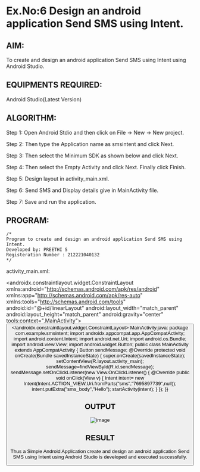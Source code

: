 
# Ex.No:6 Design an android application Send SMS using Intent.


## AIM:

To create and design an android application Send SMS using Intent using Android Studio.

## EQUIPMENTS REQUIRED:

Android Studio(Latest Version)

## ALGORITHM:

Step 1: Open Android Stdio and then click on File -> New -> New project.

Step 2: Then type the Application name as smsintent and click Next. 

Step 3: Then select the Minimum SDK as shown below and click Next.

Step 4: Then select the Empty Activity and click Next. Finally click Finish.

Step 5: Design layout in activity_main.xml.

Step 6: Send SMS and Display details give in MainActivity file.

Step 7: Save and run the application.

## PROGRAM:
```
/*
Program to create and design an android application Send SMS using Intent.
Developed by: PREETHI S
Registeration Number : 212221040132
*/
```
activity_main.xml:
<?xml version="1.0" encoding="utf-8"?>
<androidx.constraintlayout.widget.ConstraintLayout
xmlns:android="http://schemas.android.com/apk/res/android" xmlns:app="http://schemas.android.com/apk/res-auto" xmlns:tools="http://schemas.android.com/tools" android:id="@+id/linearLayout" android:layout_width="match_parent" android:layout_height="match_parent" android:gravity="center"
tools:context=".MainActivity">
<EditText
android:id="@+id/editText" android:layout_width="wrap_content" android:layout_height="wrap_content" android:ems="10" android:hint="Name" android:inputType="textPersonName" android:minHeight="48dp" app:layout_constraintBottom_toBottomOf="parent" app:layout_constraintEnd_toEndOf="parent" app:layout_constraintHorizontal_bias="0.497" app:layout_constraintStart_toStartOf="parent" app:layout_constraintTop_toTopOf="parent" app:layout_constraintVertical_bias="0.326" />
<EditText
android:id="@+id/editText2" android:layout_width="wrap_content" android:layout_height="wrap_content" android:ems="10" android:hint="phoneNo" android:inputType="phone" android:minHeight="48dp" app:layout_constraintBottom_toBottomOf="parent" app:layout_constraintEnd_toEndOf="parent" app:layout_constraintHorizontal_bias="0.497" app:layout_constraintStart_toStartOf="parent" app:layout_constraintTop_toTopOf="parent" app:layout_constraintVertical_bias="0.215" />
<Button
android:id="@+id/sendMessage" android:layout_width="108dp"
android:layout_height="48dp" android:padding="10dp" android:text="Send" android:textSize="15sp" app:layout_constraintBottom_toBottomOf="parent" app:layout_constraintEnd_toEndOf="parent" app:layout_constraintHorizontal_bias="0.498" app:layout_constraintStart_toStartOf="parent" app:layout_constraintTop_toTopOf="parent" app:layout_constraintVertical_bias="0.464" />
</androidx.constraintlayout.widget.ConstraintLayout>
MainActivity.java:
package com.example.smsintent;
import androidx.appcompat.app.AppCompatActivity;
import android.content.Intent;
import android.net.Uri;
import android.os.Bundle;
import android.view.View;
import android.widget.Button;
public class MainActivity extends AppCompatActivity {
Button sendMessage;
@Override
protected void onCreate(Bundle savedInstanceState) {
super.onCreate(savedInstanceState);
setContentView(R.layout.activity_main);
sendMessage=findViewById(R.id.sendMessage);
sendMessage.setOnClickListener(new View.OnClickListener() {
@Override
public void onClick(View v) {
Intent intent= new Intent(Intent.ACTION_VIEW,Uri.fromParts("sms","7695897739",null));
intent.putExtra("sms_body","Hello");
startActivity(intent);
}
});
}}

## OUTPUT

![image](https://github.com/Preethi132/Mobile-Application-Development/assets/136288465/f59d8a01-d2f7-4974-a9b7-de600a672018)


## RESULT
Thus a Simple Android Application create and design an android application Send SMS using Intent using Android Studio is developed and executed successfully.

